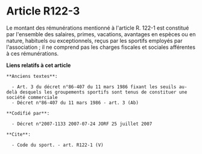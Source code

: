 # Article R122-3

Le montant des rémunérations mentionné à l'article R. 122-1 est constitué par l'ensemble des salaires, primes, vacations,
avantages en espèces ou en nature, habituels ou exceptionnels, reçus par les sportifs employés par l'association ; il ne
comprend pas les charges fiscales et sociales afférentes à ces rémunérations.

**Liens relatifs à cet article**

	**Anciens textes**:

	  - Art. 3 du décret n°86-407 du 11 mars 1986 fixant les seuils au-delà desquels les groupements sportifs sont tenus de constituer une société commerciale
	  - Décret n°86-407 du 11 mars 1986 - art. 3 (Ab)

	**Codifié par**:

	  - Décret n°2007-1133 2007-07-24 JORF 25 juillet 2007

	**Cite**:

	  - Code du sport. - art. R122-1 (V)
